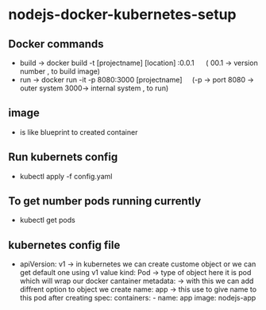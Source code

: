 # nodejs-docker-kubernetes-setup


## Docker commands <br>
 - build -> docker build -t [projectname] [location] :0.0.1  &nbsp;&nbsp;&nbsp;&nbsp; ( 00.1 -> version number , to build image)<br> 
 - run   -> docker run -it -p 8080:3000 [projectname]    &nbsp;&nbsp;&nbsp;&nbsp;(-p -> port 8080 -> outer system 3000-> internal system , to run)

## image 
- is like blueprint to created container 


## Run kubernets config
 - kubectl apply -f config.yaml

## To get number pods running currently
 - kubectl get pods


## kubernetes config file
 - apiVersion: v1   -> in kubernetes we can create custome object or we can get default one using v1 value 
   kind: Pod        -> type of object here it is pod which will wrap our docker cantainer
   metadata:        -> with this we can add diffrent option to object we create 
     name: app      -> this use to give name to this pod after creating 
   spec:
     containers:
       - name: app
         image: nodejs-app
